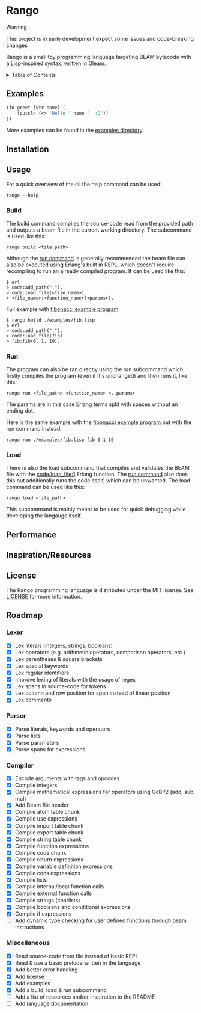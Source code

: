 # Rango

> [!WARNING]
> This project is in early development expect some issues and code-breaking changes

Rango is a small toy programming language targeting BEAM bytecode with a Lisp-inspired syntax, written in Gleam.

<details>
<summary>Table of Contents</summary>

1. [Examples](#examples)
1. [Installation](#installation)
1. [Usage](#usage)
    1. [Build](#build)
    1. [Run](#run)
    1. [Load](#load)
1. [Performance](#performance)
1. [Inspiration/Resources](#inspirationresources)
1. [License](#license)
1. [Roadmap](#roadmap)

</details>

## Examples

```lisp
(fn greet [Str name] (
    (putsln (<> "Hello " name "! :D"))
))
```

More examples can be found in the [examples directory](./examples).

## Installation

## Usage

For a quick overview of the cli the help command can be used:

```console
rango --help
```

### Build

The build command compiles the source-code read from the provided path and outputs a beam file in the current working directory. The subcommand is used like this:

```console
rango build <file_path>
```

Although the [run command](#run) is generally recommended the beam file can also be executed using Erlang's built in REPL, which doesn't require recompiling to run an already compiled program. It can be used like this:

```console
$ erl
> code:add_path(".").
> code:load_file(<file_name>).
> <file_name>:<function_name>(<params>).
```

Full example with [fibonacci example program](./examples/fib.lisp):

```console
$ rango build ./examples/fib.lisp
$ erl
> code:add_path(".").
> code:load_file(fib).
> fib:fib(0, 1, 10).
```

### Run

The program can also be ran directly using the run subcommand which firstly compiles the program (even if it's unchanged) and then runs it, like this:

```console
rango run <file_path> <function_name> <..params>
```

The params are in this case Erlang terms split with spaces without an ending dot.

Here is the same example with the [fibonacci example program](./examples/fib.lisp) but with the run command instead:

```console
rango run ./examples/fib.lisp fib 0 1 10
```

### Load

There is also the load subcommand that compiles and validates the BEAM file with the [code/load_file:1](https://www.erlang.org/doc/apps/kernel/code.html#load_file/1) Erlang function. The [run command](#run) also does this but additionally runs the code itself, which can be unwanted. The load command can be used like this:

```console
rango load <file_path>
```

This subcommand is mainly meant to be used for quick debugging while developing the langauge itself.

## Performance

## Inspiration/Resources

## License

The Rango programming language is distributed under the MIT license. See [LICENSE](./LICENSE) for more information.

## Roadmap

### Lexer

- [x] Lex literals (integers, strings, booleans)
- [x] Lex operators (e.g. arithmetic operators, comparison operators, etc.)
- [x] Lex parentheses & square brackets
- [x] Lex special keywords
- [x] Lex regular identifiers
- [x] Improve lexing of literals with the usage of regex
- [x] Lex spans in source-code for tokens
- [x] Lex column and row position for span instead of linear position
- [x] Lex comments

### Parser

- [x] Parse literals, keywords and operators
- [x] Parse lists
- [x] Parse parameters
- [x] Parse spans for expressions

### Compiler

- [x] Encode arguments with tags and opcodes
- [x] Compile integers
- [x] Compile mathematical expressions for operators using GcBif2 (add, sub, mul)
- [x] Add Beam file header
- [x] Compile atom table chunk
- [x] Compile use expressions
- [x] Compile import table chunk
- [x] Compile export table chunk
- [x] Compile string table chunk
- [x] Compile function expressions
- [x] Compile code chunk
- [x] Compile return expressions
- [x] Compile variable definition expressions
- [x] Compile cons expressions
- [x] Compile lists
- [x] Compile internal/local function calls
- [x] Compile external function calls
- [x] Compile strings (charlists)
- [x] Compile booleans and conditional expressions
- [x] Compile if expressions
- [ ] Add dynamic type checking for user defined functions through beam instructions

### Miscellaneous

- [x] Read source-code from file instead of basic REPL
- [x] Read & use a basic prelude written in the language
- [x] Add better error handling
- [x] Add license
- [x] Add examples
- [x] Add a build, load & run subcommand
- [ ] Add a list of resources and/or inspiration to the README
- [ ] Add language documentation
